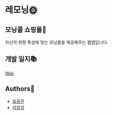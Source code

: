 # 레모닝🌞

## 모닝콜 쇼핑몰🛒
자신의 취향 특성에 맞는 모닝콜을 제공해주는 웹앱입니다.

## 개발 일지📚
[Wiki](https://github.com/prography/6th-lemorning-django/wiki)

## Authors👨

- [유동관](https://github.com/dkyou7)
- [이창섭](https://github.com/ventulus95)

